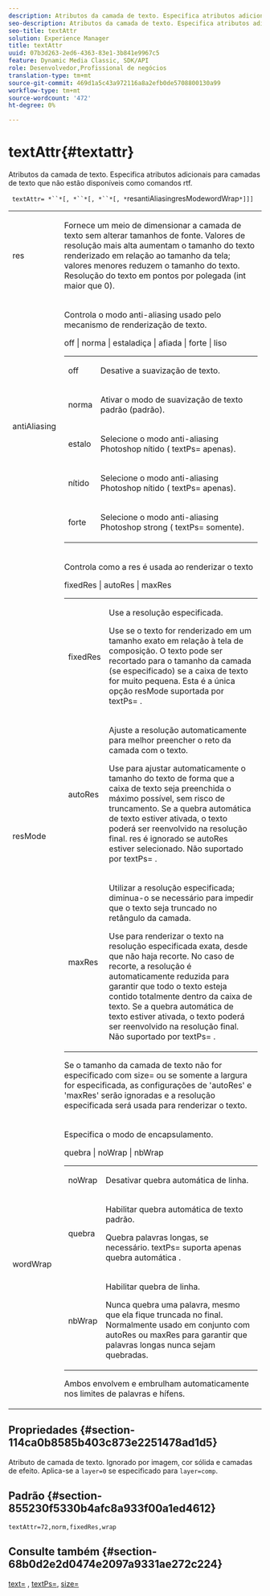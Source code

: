 ```yaml
---
description: Atributos da camada de texto. Especifica atributos adicionais para camadas de texto que não estão disponíveis como comandos rtf.
seo-description: Atributos da camada de texto. Especifica atributos adicionais para camadas de texto que não estão disponíveis como comandos rtf.
seo-title: textAttr
solution: Experience Manager
title: textAttr
uuid: 07b3d263-2ed6-4363-83e1-3b841e9967c5
feature: Dynamic Media Classic, SDK/API
role: Desenvolvedor,Profissional de negócios
translation-type: tm+mt
source-git-commit: 469d1a5c43a972116a8a2efb0de5708800130a99
workflow-type: tm+mt
source-wordcount: '472'
ht-degree: 0%

---
```



# textAttr{#textattr}

Atributos da camada de texto. Especifica atributos adicionais para camadas de texto que não estão disponíveis como comandos rtf.

` textAttr= *``*[, *``*[, *``*[, *`resantiAliasingresModewordWrap`*]]]`

<table id="simpletable_0072BF7DF52B4959A14EDEF60A6EBDEE"> 
 <tr class="strow"> 
  <td class="stentry"> <p> <span class="codeph"> <span class="varname"> res  </span> </span> </p> </td> 
  <td class="stentry"> <p>Fornece um meio de dimensionar a camada de texto sem alterar tamanhos de fonte. Valores de resolução mais alta aumentam o tamanho do texto renderizado em relação ao tamanho da tela; valores menores reduzem o tamanho do texto. Resolução do texto em pontos por polegada (int maior que 0). </p> </td> 
 </tr> 
 <tr class="strow"> 
  <td class="stentry"> <p> <span class="codeph"> <span class="varname"> antiAliasing  </span> </span> </p> </td> 
  <td class="stentry"> <p>Controla o modo anti-aliasing usado pelo mecanismo de renderização de texto. </p> <p> <span class="codeph"> off | norma | estaladiça | afiada | forte | liso  </span> </p> <p> 
    <table id="simpletable_AE2331118FCA4BC7877233E287CED6A4"> 
     <tr class="strow"> 
      <td class="stentry"> <p> <span class="codeph"> off  </span> </p> </td> 
      <td class="stentry"> <p>Desative a suavização de texto. </p> </td> 
     </tr> 
     <tr class="strow"> 
      <td class="stentry"> <p> <span class="codeph"> norma  </span> </p> </td> 
      <td class="stentry"> <p>Ativar o modo de suavização de texto padrão (padrão). </p> </td> 
     </tr> 
     <tr class="strow"> 
      <td class="stentry"> <p> <span class="codeph"> estalo  </span> </p> </td> 
      <td class="stentry"> <p>Selecione o modo anti-aliasing Photoshop <span class="codeph"> nítido </span> ( <span class="codeph"> textPs= </span> apenas). </p> </td> 
     </tr> 
     <tr class="strow"> 
      <td class="stentry"> <p> <span class="codeph"> nítido  </span> </p> </td> 
      <td class="stentry"> <p>Selecione o modo anti-aliasing Photoshop <span class="codeph"> nítido </span> ( <span class="codeph"> textPs= </span> apenas). </p> </td> 
     </tr> 
     <tr class="strow"> 
      <td class="stentry"> <p> <span class="codeph"> forte  </span> </p> </td> 
      <td class="stentry"> <p>Selecione o modo anti-aliasing Photoshop <span class="codeph"> strong </span> ( <span class="codeph"> textPs= </span> somente). </p> </td> 
     </tr> 
    </table> </p> </td> 
 </tr> 
 <tr class="strow"> 
  <td class="stentry"> <p> <span class="codeph"> <span class="varname"> resMode  </span> </span> </p> </td> 
  <td class="stentry"> <p>Controla como a res é usada ao renderizar o texto </p> <p> <span class="codeph"> fixedRes | autoRes | maxRes  </span> </p> <p> 
    <table id="simpletable_2CFC06DB37154C7C92614FDF7A818DB5"> 
     <tr class="strow"> 
      <td class="stentry"> <p> <span class="codeph"> fixedRes  </span> </p> </td> 
      <td class="stentry"> <p>Use a resolução especificada. </p> <p>Use se o texto for renderizado em um tamanho exato em relação à tela de composição. O texto pode ser recortado para o tamanho da camada (se especificado) se a caixa de texto for muito pequena. Esta é a única opção <span class="varname"> resMode </span> suportada por <span class="codeph"> textPs= </span>. </p> </td> 
     </tr> 
     <tr class="strow"> 
      <td class="stentry"> <p> <span class="codeph"> autoRes  </span> </p> </td> 
      <td class="stentry"> <p>Ajuste a resolução automaticamente para melhor preencher o reto da camada com o texto. </p> <p>Use para ajustar automaticamente o tamanho do texto de forma que a caixa de texto seja preenchida o máximo possível, sem risco de truncamento. Se a quebra automática de texto estiver ativada, o texto poderá ser reenvolvido na resolução final. <span class="varname"> res  </span> é ignorado se  <span class="codeph"> autoRes  </span> estiver selecionado. Não suportado por <span class="codeph"> textPs= </span>. </p> </td> 
     </tr> 
     <tr class="strow"> 
      <td class="stentry"> <p> <span class="codeph"> maxRes  </span> </p> </td> 
      <td class="stentry"> <p>Utilizar a resolução especificada; diminua-o se necessário para impedir que o texto seja truncado no retângulo da camada. </p> <p>Use para renderizar o texto na resolução especificada exata, desde que não haja recorte. No caso de recorte, a resolução é automaticamente reduzida para garantir que todo o texto esteja contido totalmente dentro da caixa de texto. Se a quebra automática de texto estiver ativada, o texto poderá ser reenvolvido na resolução final. Não suportado por <span class="codeph"> textPs= </span>. </p> </td> 
     </tr> 
    </table> </p> <p>Se o tamanho da camada de texto não for especificado com size= ou se somente a largura for especificada, as configurações de 'autoRes' e 'maxRes' serão ignoradas e a resolução especificada será usada para renderizar o texto. </p> </td> 
 </tr> 
 <tr class="strow"> 
  <td class="stentry"> <p> <span class="codeph"> <span class="varname"> wordWrap  </span> </span> </p> </td> 
  <td class="stentry"> <p>Especifica o modo de encapsulamento. </p> <p> <span class="codeph"> quebra | noWrap | nbWrap  </span> </p> <p> 
    <table id="simpletable_FF2510E029EC41E29BC30D9FC2923EA3"> 
     <tr class="strow"> 
      <td class="stentry"> <p> <span class="codeph"> noWrap  </span> </p> </td> 
      <td class="stentry"> <p>Desativar quebra automática de linha. </p> </td> 
     </tr> 
     <tr class="strow"> 
      <td class="stentry"> <p> <span class="codeph"> quebra  </span> </p> </td> 
      <td class="stentry"> <p>Habilitar quebra automática de texto padrão. </p> <p>Quebra palavras longas, se necessário. <span class="codeph"> textPs= suporta  </span> apenas  <span class="codeph"> quebra automática  </span>. </p> </td> 
     </tr> 
     <tr class="strow"> 
      <td class="stentry"> <p> <span class="codeph"> nbWrap  </span> </p> </td> 
      <td class="stentry"> <p>Habilitar quebra de linha. </p> <p>Nunca quebra uma palavra, mesmo que ela fique truncada no final. Normalmente usado em conjunto com <span class="codeph"> autoRes </span> ou <span class="codeph"> maxRes </span> para garantir que palavras longas nunca sejam quebradas. </p> </td> 
     </tr> 
    </table> </p> <p>Ambos <span class="codeph"> envolvem </span> e <span class="codeph"> embrulham </span> automaticamente nos limites de palavras e hífens. </p> </td> 
 </tr> 
</table>

## Propriedades {#section-114ca0b8585b403c873e2251478ad1d5}

Atributo de camada de texto. Ignorado por imagem, cor sólida e camadas de efeito. Aplica-se a `layer=0` se especificado para `layer=comp`.

## Padrão {#section-855230f5330b4afc8a933f00a1ed4612}

`textAttr=72,norm,fixedRes,wrap`

## Consulte também {#section-68b0d2e2d0474e2097a9331ae272c224}

[text=](../../../../../is-api/http-ref/image-serving-api-ref/c-http-protocol-reference/c-command-reference/r-text.md#reference-84634052e48548539a1ef63cbe41f22f) ,  [textPs=](../../../../../is-api/http-ref/image-serving-api-ref/c-http-protocol-reference/c-command-reference/r-textps.md#reference-4209a2a6169f44278da2647cfb0cd767),  [size=](../../../../../is-api/http-ref/image-serving-api-ref/c-http-protocol-reference/c-data-types/r-size.md#reference-04d383f32c7b4003bed9978cb854747b)
